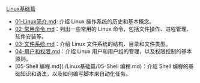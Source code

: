 [Linux基础篇](Linux基础篇)

- [01-Linux简介.md](./Linux基础篇/01-Linux简介.md): 介绍 Linux 操作系统的历史和基本概念。
- [02-常用命令.md](./Linux基础篇/02-常用命令.md)：列出一些常用的 Linux 命令，包括文件操作、进程管理、软件安装等。
- [03-文件系统.md](./Linux基础篇/03-文件系统.md)：介绍 Linux 文件系统的结构、目录和文件类型。
- [04-用户和权限.md](./Linux基础篇/04-用户和权限.md)：介绍 Linux 用户和用户组的管理，以及权限控制的基本原则。
- [05-Shell 编程.md](./Linux基础篇/05-Shell 编程.md)：介绍 Shell 编程的基础知识和语法，以及如何编写脚本来自动化任务。